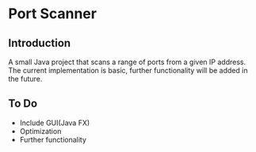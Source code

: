 # Port Scanner

## Introduction

A small Java project that scans a range of ports from a given IP address. The current implementation is basic, further functionality will be added in the future.


## To Do

* Include GUI(Java FX)
* Optimization
* Further functionality